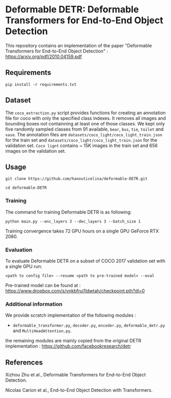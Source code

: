 


# Deformable DETR: Deformable Transformers for End-to-End Object Detection


This repository contains an implementation of the paper "Deformable Transformers for End-to-End Object Detection" : https://arxiv.org/pdf/2010.04159.pdf 


## Requirements

`pip install -r requirements.txt`

## Dataset
The `coco_extraction.py` script provides functions for creating an annotation file for coco with only the specified class indexes. It removes all images and bounding boxes not containning at least one of those classes. We kept only five randomly sampled classes from 91 available, `bear`, `bus`, `tie`, `toilet` and `vase`. The annotation files are `datasets/coco_light/coco_light_train.json` for the train set and `datasets/coco_light/coco_light_train.json` for the validation set. `Coco lignt` contains ~ 15K images in the train set and 656 images on the validation set.


## Usage 

`git clone https://github.com/hanouticelina/deformable-DETR.git`

`cd deformable-DETR`

### Training

The command for training Deformable DETR is as following:

`python main.py --enc_layers 3 --dec_layers 3 --batch_size 1`

Training convergence takes 72 GPU hours on a single GPU GeForce RTX 2080.

### Evaluation

To evaluate Deformable DETR on a subset of COCO 2017 validation set with a single GPU run:

`<path to config file> --resume <path to pre-trained model> --eval`

Pre-trained model can be found at : https://www.dropbox.com/s/vnkbfrui1ldwtah/checkpoint.pth?dl=0

### Additional information

We provide scratch implementation of the following modules : 

* `deformable_transformer.py`, `decoder.py`, `encoder.py`, `deformable_detr.py` and `MultiHeadAttention.py`.

the remaining modules are mainly copied from the original DETR implementation : https://github.com/facebookresearch/detr



## References
Xizhou Zhu et al., Deformable Transformers for End-to-End Object Detection.

Nicolas Carion et al., End-to-End Object Detection with Transformers.
